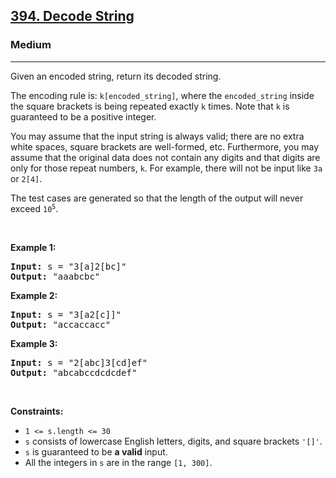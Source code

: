 <h2><a href="https://leetcode.com/problems/decode-string/">394. Decode String</a></h2><h3>Medium</h3><hr><div data-immersive-translate-walked="7aac9a21-c4af-4b61-9390-a0b3f5c98723"><p data-immersive-translate-walked="7aac9a21-c4af-4b61-9390-a0b3f5c98723" data-immersive-translate-paragraph="1">Given an encoded string, return its decoded string.</p>

<p data-immersive-translate-walked="7aac9a21-c4af-4b61-9390-a0b3f5c98723" data-immersive-translate-paragraph="1">The encoding rule is: <code data-immersive-translate-walked="7aac9a21-c4af-4b61-9390-a0b3f5c98723">k[encoded_string]</code>, where the <code data-immersive-translate-walked="7aac9a21-c4af-4b61-9390-a0b3f5c98723">encoded_string</code> inside the square brackets is being repeated exactly <code data-immersive-translate-walked="7aac9a21-c4af-4b61-9390-a0b3f5c98723">k</code> times. Note that <code data-immersive-translate-walked="7aac9a21-c4af-4b61-9390-a0b3f5c98723">k</code> is guaranteed to be a positive integer.</p>

<p data-immersive-translate-walked="7aac9a21-c4af-4b61-9390-a0b3f5c98723" data-immersive-translate-paragraph="1">You may assume that the input string is always valid; there are no extra white spaces, square brackets are well-formed, etc. Furthermore, you may assume that the original data does not contain any digits and that digits are only for those repeat numbers, <code data-immersive-translate-walked="7aac9a21-c4af-4b61-9390-a0b3f5c98723">k</code>. For example, there will not be input like <code data-immersive-translate-walked="7aac9a21-c4af-4b61-9390-a0b3f5c98723">3a</code> or <code data-immersive-translate-walked="7aac9a21-c4af-4b61-9390-a0b3f5c98723">2[4]</code>.</p>

<p data-immersive-translate-walked="7aac9a21-c4af-4b61-9390-a0b3f5c98723" data-immersive-translate-paragraph="1">The test cases are generated so that the length of the output will never exceed <code data-immersive-translate-walked="7aac9a21-c4af-4b61-9390-a0b3f5c98723">10<sup>5</sup></code>.</p>

<p data-immersive-translate-walked="7aac9a21-c4af-4b61-9390-a0b3f5c98723">&nbsp;</p>
<p data-immersive-translate-walked="7aac9a21-c4af-4b61-9390-a0b3f5c98723"><strong class="example" data-immersive-translate-walked="7aac9a21-c4af-4b61-9390-a0b3f5c98723" data-immersive-translate-paragraph="1">Example 1:</strong></p>

<pre><strong>Input:</strong> s = "3[a]2[bc]"
<strong>Output:</strong> "aaabcbc"
</pre>

<p data-immersive-translate-walked="7aac9a21-c4af-4b61-9390-a0b3f5c98723"><strong class="example" data-immersive-translate-walked="7aac9a21-c4af-4b61-9390-a0b3f5c98723" data-immersive-translate-paragraph="1">Example 2:</strong></p>

<pre><strong>Input:</strong> s = "3[a2[c]]"
<strong>Output:</strong> "accaccacc"
</pre>

<p data-immersive-translate-walked="7aac9a21-c4af-4b61-9390-a0b3f5c98723"><strong class="example" data-immersive-translate-walked="7aac9a21-c4af-4b61-9390-a0b3f5c98723" data-immersive-translate-paragraph="1">Example 3:</strong></p>

<pre><strong>Input:</strong> s = "2[abc]3[cd]ef"
<strong>Output:</strong> "abcabccdcdcdef"
</pre>

<p data-immersive-translate-walked="7aac9a21-c4af-4b61-9390-a0b3f5c98723">&nbsp;</p>
<p data-immersive-translate-walked="7aac9a21-c4af-4b61-9390-a0b3f5c98723"><strong data-immersive-translate-walked="7aac9a21-c4af-4b61-9390-a0b3f5c98723" data-immersive-translate-paragraph="1">Constraints:</strong></p>

<ul data-immersive-translate-walked="7aac9a21-c4af-4b61-9390-a0b3f5c98723">
	<li data-immersive-translate-walked="7aac9a21-c4af-4b61-9390-a0b3f5c98723"><code data-immersive-translate-walked="7aac9a21-c4af-4b61-9390-a0b3f5c98723">1 &lt;= s.length &lt;= 30</code></li>
	<li data-immersive-translate-walked="7aac9a21-c4af-4b61-9390-a0b3f5c98723" data-immersive-translate-paragraph="1"><code data-immersive-translate-walked="7aac9a21-c4af-4b61-9390-a0b3f5c98723">s</code> consists of lowercase English letters, digits, and square brackets <code data-immersive-translate-walked="7aac9a21-c4af-4b61-9390-a0b3f5c98723">'[]'</code>.</li>
	<li data-immersive-translate-walked="7aac9a21-c4af-4b61-9390-a0b3f5c98723" data-immersive-translate-paragraph="1"><code data-immersive-translate-walked="7aac9a21-c4af-4b61-9390-a0b3f5c98723">s</code> is guaranteed to be <strong data-immersive-translate-walked="7aac9a21-c4af-4b61-9390-a0b3f5c98723">a valid</strong> input.</li>
	<li data-immersive-translate-walked="7aac9a21-c4af-4b61-9390-a0b3f5c98723" data-immersive-translate-paragraph="1">All the integers in <code data-immersive-translate-walked="7aac9a21-c4af-4b61-9390-a0b3f5c98723">s</code> are in the range <code data-immersive-translate-walked="7aac9a21-c4af-4b61-9390-a0b3f5c98723">[1, 300]</code>.</li>
</ul>
</div>